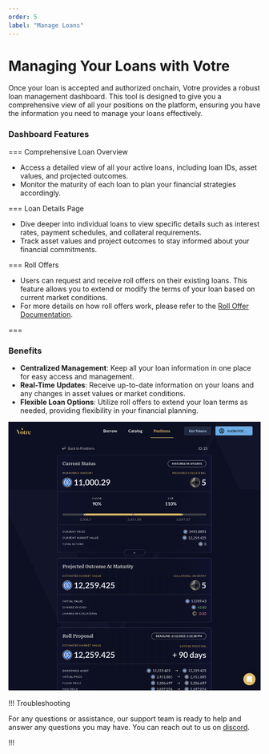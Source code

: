 ```yaml
---
order: 5
label: "Manage Loans"
---
```


<!-- ![Votre manage loans](/static/images/manage-loans.png) -->

# Managing Your Loans with Votre

Once your loan is accepted and authorized onchain, Votre provides a robust loan management dashboard. This tool is designed to give you a comprehensive view of all your positions on the platform, ensuring you have the information you need to manage your loans effectively.

### Dashboard Features

=== Comprehensive Loan Overview

- Access a detailed view of all your active loans, including loan IDs, asset values, and projected outcomes.
- Monitor the maturity of each loan to plan your financial strategies accordingly.

=== Loan Details Page

- Dive deeper into individual loans to view specific details such as interest rates, payment schedules, and collateral requirements.
- Track asset values and project outcomes to stay informed about your financial commitments.

=== Roll Offers

- Users can request and receive roll offers on their existing loans. This feature allows you to extend or modify the terms of your loan based on current market conditions.
- For more details on how roll offers work, please refer to the [Roll Offer Documentation](/loan/roll-loan.md).

===

### Benefits

- **Centralized Management**: Keep all your loan information in one place for easy access and management.
- **Real-Time Updates**: Receive up-to-date information on your loans and any changes in asset values or market conditions.
- **Flexible Loan Options**: Utilize roll offers to extend your loan terms as needed, providing flexibility in your financial planning.

![Votre manage loan](/static/images/manage-loan.png)

!!! Troubleshooting

For any questions or assistance, our support team is ready to help and answer any questions you may have. You can reach out to us on [discord](https://discord.gg/WBygxVrT).

!!!
